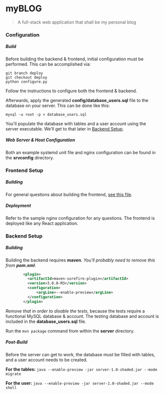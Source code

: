 # myBLOG
> A full-stack web application that shall be my personal blog

### Configuration

##### Build
Before building the backend & frontend, initial configuration must be performed. This can be accomplished via:
```
git branch deploy
git checkout deploy
python configure.py
```
Follow the instructions to configure both the frontend & backend.

Afterwards, apply the generated **config/database_users.sql** file to the database on your server. This can be done like this:
```
mysql -u root -p < database_users.sql
```
You'll populate the database with tables and a user account using the server executable. We'll get to that later in [Backend Setup](#backend-setup).

##### Web Server & Host Configuration

Both an example systemd unit file and nginx configuration can be found in the **srvconfig** directory.

### Frontend Setup

##### Building

For general questions about building the frontend, [see this file](README_CAR.md).

##### Deployment

Refer to the sample nginx configuration for any questions. The frontend is deployed like any React application.

### Backend Setup

##### Building

Building the backend requires **maven**. _You'll probably need to remove this from **pom.xml**_:
```xml
        <plugin>
          <artifactId>maven-surefire-plugin</artifactId>
          <version>3.0.0-M3</version>
          <configuration>
              <argLine>--enable-preview</argLine>
          </configuration>
        </plugin>
 ```
_Remove that in order to disable the tests_, because the tests require a functional MySQL database & account. The testing database and account is included in the **database_users.sql** file.

Run the ``mvn package`` command from within the **server** directory.

##### Post-Build

Before the server can get to work, the database must be filled with tables, and a user account needs to be created.

**For the tables:** ``java --enable-preview -jar server-1.0-shaded.jar --mode migrate``

**For the user:** ``java --enable-preview -jar server-1.0-shaded.jar --mode shell``
